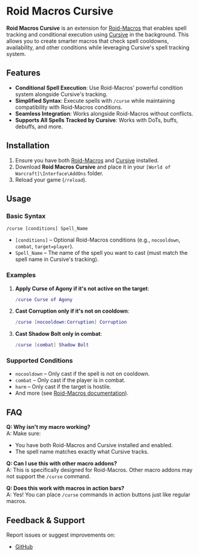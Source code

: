 # Roid Macros Cursive

**Roid Macros Cursive** is an extension for [Roid-Macros](https://github.com/MarcelineVQ/Roid-Macros) that enables spell tracking and conditional execution using [Cursive](https://github.com/pepopo978/Cursive) in the background. This allows you to create smarter macros that check spell cooldowns, availability, and other conditions while leveraging Cursive's spell tracking system.

## Features

- **Conditional Spell Execution**: Use Roid-Macros' powerful condition system alongside Cursive's tracking.
- **Simplified Syntax**: Execute spells with `/curse` while maintaining compatibility with Roid-Macros conditions.
- **Seamless Integration**: Works alongside Roid-Macros without conflicts.
- **Supports All Spells Tracked by Cursive**: Works with DoTs, buffs, debuffs, and more.

## Installation

1. Ensure you have both [Roid-Macros](https://github.com/MarcelineVQ/Roid-Macros) and [Cursive](https://github.com/pepopo978/Cursive) installed.
2. Download **Roid Macros Cursive** and place it in your `[World of Warcraft]\Interface\AddOns` folder.
3. Reload your game (`/reload`).

## Usage

### Basic Syntax
```
/curse [conditions] Spell_Name
```
- `[conditions]` – Optional Roid-Macros conditions (e.g., `nocooldown`, `combat`, `target=player`).
- `Spell_Name` – The name of the spell you want to cast (must match the spell name in Cursive's tracking).

### Examples

1. **Apply Curse of Agony if it's not active on the target**:
   ```lua
   /curse Curse of Agony
   ```

2. **Cast Corruption only if it's not on cooldown**:
   ```lua
   /curse [nocooldown:Corruption] Corruption
   ```

3. **Cast Shadow Bolt only in combat**:
   ```lua
   /curse [combat] Shadow Bolt
   ```

### Supported Conditions
- `nocooldown` – Only cast if the spell is not on cooldown.
- `combat` – Only cast if the player is in combat.
- `harm` – Only cast if the target is hostile.
- And more (see [Roid-Macros documentation](https://github.com/MarcelineVQ/Roid-Macros)).

## FAQ

**Q: Why isn't my macro working?**  
A: Make sure:
   - You have both Roid-Macros and Cursive installed and enabled.
   - The spell name matches exactly what Cursive tracks.

**Q: Can I use this with other macro addons?**  
A: This is specifically designed for Roid-Macros. Other macro addons may not support the `/curse` command.

**Q: Does this work with macros in action bars?**  
A: Yes! You can place `/curse` commands in action buttons just like regular macros.

## Feedback & Support

Report issues or suggest improvements on:
- [GitHub](https://github.com/theunamedio/Roid-Macros-Cursive)